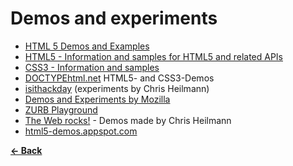 # Demos and experiments

- [HTML 5 Demos and Examples](http://html5demos.com/)
- [HTML5 - Information and samples for HTML5 and related APIs](http://robertnyman.com/html5/)
- [CSS3 - Information and samples](http://robertnyman.com/css3/)
- [DOCTYPEhtml.net](http://doctypehtml.net/) HTML5- and CSS3-Demos
- [isithackday](http://isithackday.com/hacks/) (experiments by Chris Heilmann)
- [Demos and Experiments by Mozilla](https://developer.mozilla.org/de/demos/)
- [ZURB Playground](http://www.zurb.com/playground)
- [The Web rocks!](http://thewebrocks.com/demos/) -  Demos made by Chris Heilmann
- [html5-demos.appspot.com](http://html5-demos.appspot.com/)

**[← Back](README.md)**